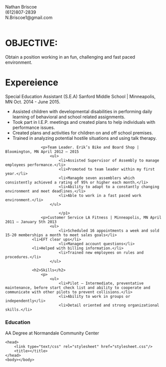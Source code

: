 <!DOCTYPE html>
<html>
 <div id="header">Nathan Briscoe</d>
            <div class=".left">(612)807-2839</div>   
            <div class=".right">N.Briscoe1@gmail.com</div>
            <br>
            <div id="footer"><h1>OBJECTIVE:</h1>
Obtain a position working in an fun, challenging and fast paced environment.
</div>
            <div class="jumbotron">
      <div class="background">
      <div class=".left">
                <h1>Expereience</h1>
                    <p>Special Education Assistant (S.E.A) Sanford Middle School | Minneapolis, MN Oct. 2014 - June 2015.
                        <ul>
                            <li>Assisted children with developmental disabilities in performing daily learning of behavioral and school related assignments.</li>
                            <li>Took part in I.E.P. meetings and created plans to help individuals with performance issues.</li>
                            <li>Created plans and activities for children on and off school premises.</li>
                            <li>Trained in analyzing potential hostile situations and using talk therapy.</li>
                        </ul>
</p>

                    <p>Team Leader. Erik’s Bike and Board Shop | Bloomington, MN April 2012 – 2015
                        <ul>
                            <li>Assisted Supervisor of Assembly to manage employees performance.</li>
                            <li>Promoted to team leader within my first year.</li>
                            <li>Managde seven assemblers which consistently achieved a rating of 95% or higher each month.</li>
                            <li>Ability to adapt to a constantly changing environment and meet deadlines.</li>
                            <li>Able to work in a fast paced work environment.</li>
                        </ul>
                        
                            </p1>
                    <p>Customer Service LA Fitness | Minneapolis, MN April 2011 – January 5th 2013
                        <ul>
                            <li>Scheduled 16 appointments a week and sold 15-20 memberships a month to meet sales goals</li>
			    <li>EFT clear ups</li>
                            <li>Managed account questions</li>
			    <li>Helped with billing information.</li>
                            <li>Trained new employees on rules and procedures.</li>
                        </ul>
</p2>

                <h2>Skills</h2>
                    <p>
                        <ul>
                            <li>Pilot – Intermediate, preventative maintenance, before start check list and ability to cooperate and communicate with other pilots to prevent collisions.</li>
                            <li>Ability to work in groups or independently</li>
                            <li>Detail oriented and strong organizational skills.</li>
</p>
                <h3>Education</h3>
                    <p>AA Degree at Normandale Community Center</P>

	<head>
		<link type="text/css" rel="stylesheet" href="stylesheet.css"/>
		<title></title>
	</head>
	<body></body>
</html>
